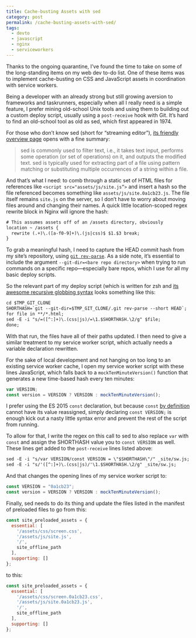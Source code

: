 ```yaml
---
title: Cache-busting Assets with sed
category: post
permalink: /cache-busting-assets-with-sed/
tags:
  - devto
  - javascript
  - nginx
  - serviceworkers
---
```


Thanks to the ongoing quarantine, I’ve found the time to take on some of the long-standing items on
my web dev to-do list. One of these items was to implement cache-busting on CSS and JavaScript
assets in coordination with service workers.

Being a developer with an already strong but still growing aversion to frameworks and taskrunners,
especially when all I really need is a simple feature, I prefer mining old-school Unix tools and
using them to building out a custom deploy script, usually using a `post-receive` hook with Git.
It’s hard to find an old-school tool as old as sed, which first appeared in 1974.

For those who don’t know sed (short for “streaming editor”), [its friendly overview
page](https://www.gnu.org/software/sed/) opens with a fine summary:

> sed is commonly used to filter text, i.e., it takes text input, performs some operation (or set of
> operations) on it, and outputs the modified text. sed is typically used for extracting part of a
> file using pattern matching or substituting multiple occurrences of a string within a file.

And that’s what I need: to comb through a static set of HTML files for references like `<script
src="assets/js/site.js”>` and insert a hash so the file referenced becomes something like
`assets/js/site.0a1cb23.js`. The file itself remains `site.js` on the server, so I don’t have to
worry about moving files around and changing their names. A quick little location-scoped regex
rewrite block in Nginx will ignore the hash:

```txt
# This assumes assets off of an /assets directory, obviously
location ~ /assets {
  rewrite (.+)\.([a-f0-9]+)\.(js|css)$ $1.$3 break;
}
```

To grab a meaningful hash, I need to capture the HEAD commit hash from my site’s repository, using
[`git rev-parse`](https://git-scm.com/docs/git-rev-parse). As a side note, it’s essential to include
the argument `--git-dir=<bare repo directory>` when trying to run commands on a specific
repo—especially bare repos, which I use for all my basic deploy scripts.

So the relevant part of my deploy script (which is written for zsh and [its awesome recursive
globbing syntax](http://zsh.sourceforge.net/Doc/Release/Expansion.html#Filename-Expansion) looks
something like this:

```txt
cd $TMP_GIT_CLONE
SHORTHASH=`git --git-dir=$TMP_GIT_CLONE/.git rev-parse --short HEAD`;
for file in **/*.html;
sed -E -i "s/=([^:]+)\.(css|js)/=\1.$SHORTHASH.\2/g" $file;
done;
```

With that run, the files have all of their paths updated. I then need to give a similar treatment to
my service worker script, which actually needs a variable declaration rewritten.

For the sake of local development and not hanging on too long to an existing service worker cache, I
open my service worker script with these lines JavaScript, which falls back to a
`mockTenMinuteVersion()` function that generates a new time-based hash every ten minutes:

```javascript
var VERSION;
const version = VERSION ? VERSION : mockTenMinuteVersion();
```

I prefer using the ES 2015 `const` declaration, but because `const` [by
definition](https://tc39.es/ecma262/#sec-let-and-const-declarations) cannot have its value
reassigned, simply declaring `const VERSION;` is enough kick out a nasty little syntax error and
prevent the rest of the script from running.

To allow for that, I write the regex on this call to sed to also replace `var` with `const` and
assign the SHORTHASH value you to `const VERSION` as well. These lines get added to the
`post-receive` lines listed above:

```txt
sed -E -i "s/var VERSION/const VERSION = \"$SHORTHASH\"/" _site/sw.js;
sed -E -i "s/'([^:]+)\.(css|js)/'\1.$SHORTHASH.\2/g" _site/sw.js;
```

And that changes the opening lines of my service worker script to:

```javascript
const VERSION = "0a1cb23";
const version = VERSION ? VERSION : mockTenMinuteVersion();
```

Finally, sed needs to do its thing and update the files listed in the manifest of preloaded files to
go from this:

```javascript
const site_preloaded_assets = {
  essential: [
    '/assets/css/screen.css',
    '/assets/js/site.js',
    '/',
    site_offline_path
  ],
  supporting: []
};
```

to this:

```javascript
const site_preloaded_assets = {
  essential: [
    '/assets/css/screen.0a1cb23.css',
    '/assets/js/site.0a1cb23.js',
    '/',
    site_offline_path
  ],
  supporting: []
};
```
